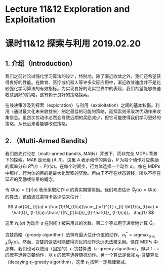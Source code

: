 # Lecture 11&12 Exploration and Exploitation

# 课时11&12 探索与利用 2019.02.20

## 1. 介绍（Introduction）

我们之前讨论过强化学习算法的设计，特别地，除了渐近收敛之外，我们还希望获得良好的性能。在教育、医疗或机器人等许多实际应用中，渐近收敛速度并不是比较强化学习算法的有效指标。为实现良好的现实世界中的表现，我们希望能够快速收敛到好的策略，这有赖于良好的策略探索。

在线决策涉及到探索（exploration）与利用（exploitation）之间的基本权衡。利用（通过最大化未来收益来）制定最佳的可能的策略，而探索则采取次优动作来收集信息。虽然次优动作必然会导致近期的奖励减少，但它可能使得我们学习更好的策略，从长远来看能够改进策略。

## 2. （Multi-Armed Bandits）

我们首先讨论在（multi-armed bandits, MABs）背景下，而非完全 MDPs 背景下的探索。MAB 是元组 $(A,R)$，这里 $A$ 表示动作的集合，$R$ 为每个动作对应奖励的概率分布 $R^{a}(r)=P(r|a)$。在每个时间步，行为体选择一个动作 $a_{t}$。像在 MDPs 中那样，行为体的目的是最大化累积的奖励。但由于不存在状态转移，所以不存在延迟的奖励或结果的概念。

令 $Q(a)=\mathbb{E}[r|a]$ 表示采取动作 $a$ 的真实期望奖励。我们考虑估计 $\hat{Q}_{t}(a)\approx Q(a)$ 的算法，该值通过蒙特卡洛评估来估计：

$$
\hat{Q}_ {t}(a) = \frac{1}{N_{t}(a)}\sum_{t=1}^{T} r_{t} \bf{1}(a_{t}=a) = \hat{Q}_ {t-1}(a)+\frac{1}{N_{t}(a)}(r_{t}-\hat{Q}_ {t-1}(a))，
\tag{1}
$$

这里 $N_{t}(a)$ 为动作 $a$ 在时间 $t$ 被采用过的次数。第二个等式用于递增地计算 $\hat{Q}_{t}$。

贪婪策略（greedy algorithm）选择有最大估计价值的动作，$a_{t}^{\ast}=\mathop{\arg\max}_ {a\in A} \hat{Q}_ {t}(a)$。然而，贪婪的做法可能使得次优的动作永远无法被采用。像在 MDPs 中那样，我们也可以使用（固定的）$\epsilon$-贪婪算法（$\epsilon$-greedy algorithm），即以 $1-\epsilon$ 的概率选择贪婪动作，以 $\epsilon$ 的概率选择随机动作。另一个算法是衰减 $\epsilon_{t}$-贪婪算法（decaying $\epsilon_{t}$-greedy algorithm），这里 $\epsilon_{t}$ 按照一定规律衰减。